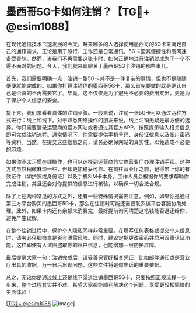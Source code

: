 # 墨西哥5G卡如何注销？【TG💪+ @esim1088】

在现代通信技术飞速发展的今天，越来越多的人选择使用墨西哥的5G卡来满足自己的通讯需求。无论是用于旅行、工作还是日常通讯，5G卡因其便捷性和高网速备受青睐。然而，当我们不再需要这张卡时，如何正确地进行注销就成为了一个不得不面对的问题。今天，我们就来聊聊关于墨西哥5G卡注销的那些事儿。

首先，我们需要明确一点：注销一张5G卡并不是一件复杂的事情，但也不是随随便便就能完成的。如果你打算注销你的墨西哥5G卡，那么首先要做的就是确认自己是否真的不再需要它了。毕竟，这不仅仅是为了避免不必要的费用支出，更是为了保护个人信息的安全。

接下来，我们来看看具体的注销步骤。一般来说，注销一张5G卡可以通过两种方式进行：线上和线下。对于熟悉网络操作的朋友来说，线上注销无疑是最方便的选择。你只需要登录运营商的官方网站或者通过其官方APP，按照提示输入相关信息即可完成注销流程。通常情况下，你需要提供手机号码、身份证信息以及账户密码等资料。当然，在提交这些信息之前，请务必确保网站的真实性，以免造成不必要的麻烦。

如果你不太习惯在线操作，也可以选择到运营商的实体营业厅办理注销手续。这种方式虽然稍微麻烦一些，但却更加稳妥可靠。在前往营业厅之前，记得带上你的有效证件（如护照或身份证）以及手机SIM卡本身。工作人员会根据你的要求帮助你完成注销，并且还会对你提供的信息进行核验，以确保一切合法合规。

除了上述两种常见的方式之外，还有一些特殊情况需要注意。例如，如果你是通过第三方平台购买的墨西哥5G卡，那么在注销时可能还需要联系该平台客服协助处理。此外，如果卡内还有余额未消费完，最好提前询问清楚这笔钱能否退还给你，避免产生误解。

在整个注销过程中，保护个人隐私同样非常重要。在填写任何表格或提交个人信息时，请务必仔细检查是否有泄露风险。同时，建议定期更改密码并启用双重认证功能，这样即使有人试图盗取你的账户信息，也能增加一层防护屏障。

最后提醒大家一句：注销完成后，请妥善保管好相关凭证，比如邮件通知或是营业厅出具的收据。万一日后出现问题，这些文件将是你申诉的重要依据。

总之，无论你是通过线上还是线下渠道注销墨西哥5G卡，只要按照正规流程一步步来，整个过程其实并不难。希望大家都能顺利解决这个问题，享受更轻松愉快的生活体验！

[[TG💪+ @esim1088](https://t.me/s/esim1088) ![Image](https://i.postimg.cc/4NQfJmqS/Snipaste-2025-05-13-00-14-12.png)]